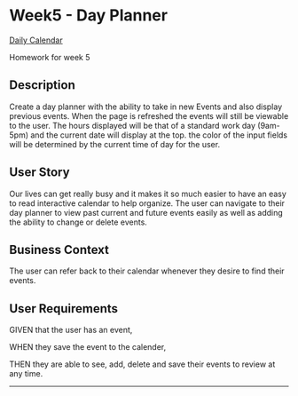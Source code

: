 # Week5 - Day Planner

[Daily Calendar](https://malicemarie.github.io/Week5-HW-DayPlanner/)

Homework for week 5

## Description

Create a day planner with the ability to take in new Events and also display previous events. When the page is refreshed the events will still be viewable to the user. The hours displayed will be that of a standard work day (9am-5pm) and the current date will display at the top. the color of the input fields will be determined by the current time of day for the user.

## User Story

Our lives can get really busy and it makes it so much easier to have an easy to read interactive calendar to help organize. The user can navigate to their day planner to view past current and future events easily as well as adding the ability to change or delete events.

## Business Context

The user can refer back to their calendar whenever they desire to find their events.

## User Requirements

GIVEN that the user has an event,

WHEN they save the event to the calender,

THEN they are able to see, add, delete and save their events to review at any time.

---
